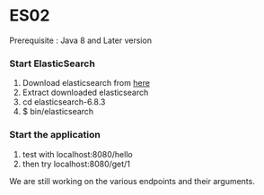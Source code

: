 # ES02
 Prerequisite : Java 8 and Later version 

### Start ElasticSearch
1) Download elasticsearch from [here](https://www.elastic.co/downloads/elasticsearch)   
2) Extract downloaded elasticsearch     
3) cd elasticsearch-6.8.3       
4) $ bin/elasticsearch

### Start the application

1) test with localhost:8080/hello
2) then try localhost:8080/get/1

We are still working on the various endpoints and their arguments.

     
